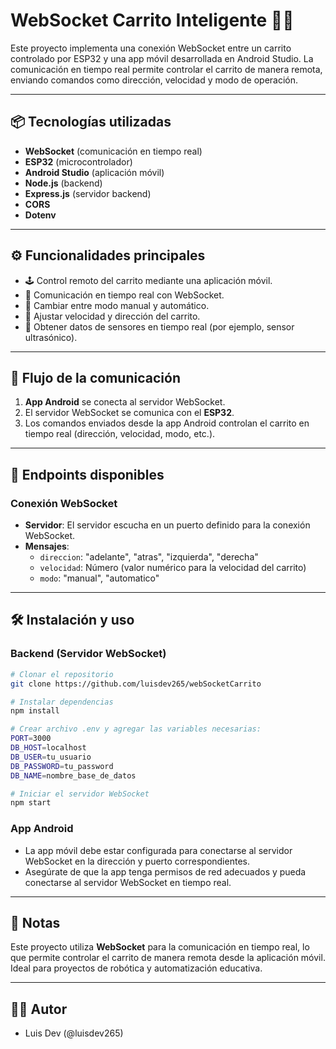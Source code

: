 # WebSocket Carrito Inteligente 🚗📡

Este proyecto implementa una conexión WebSocket entre un carrito controlado por ESP32 y una app móvil desarrollada en Android Studio. La comunicación en tiempo real permite controlar el carrito de manera remota, enviando comandos como dirección, velocidad y modo de operación.

---

## 📦 Tecnologías utilizadas

- **WebSocket** (comunicación en tiempo real)
- **ESP32** (microcontrolador)
- **Android Studio** (aplicación móvil)
- **Node.js** (backend)
- **Express.js** (servidor backend)
- **CORS**
- **Dotenv**

---

## ⚙️ Funcionalidades principales

- 🕹️ Control remoto del carrito mediante una aplicación móvil.
- 📡 Comunicación en tiempo real con WebSocket.
- 🔄 Cambiar entre modo manual y automático.
- 🚀 Ajustar velocidad y dirección del carrito.
- 📏 Obtener datos de sensores en tiempo real (por ejemplo, sensor ultrasónico).

---

## 🔌 Flujo de la comunicación

1. **App Android** se conecta al servidor WebSocket.
2. El servidor WebSocket se comunica con el **ESP32**.
3. Los comandos enviados desde la app Android controlan el carrito en tiempo real (dirección, velocidad, modo, etc.).

---

## 🔧 Endpoints disponibles

### Conexión WebSocket
- **Servidor**: El servidor escucha en un puerto definido para la conexión WebSocket.
- **Mensajes**:
  - `direccion`: "adelante", "atras", "izquierda", "derecha"
  - `velocidad`: Número (valor numérico para la velocidad del carrito)
  - `modo`: "manual", "automatico"

---

## 🛠 Instalación y uso

### Backend (Servidor WebSocket)
```bash
# Clonar el repositorio
git clone https://github.com/luisdev265/webSocketCarrito

# Instalar dependencias
npm install

# Crear archivo .env y agregar las variables necesarias:
PORT=3000
DB_HOST=localhost
DB_USER=tu_usuario
DB_PASSWORD=tu_password
DB_NAME=nombre_base_de_datos

# Iniciar el servidor WebSocket
npm start
```

### App Android
- La app móvil debe estar configurada para conectarse al servidor WebSocket en la dirección y puerto correspondientes.
- Asegúrate de que la app tenga permisos de red adecuados y pueda conectarse al servidor WebSocket en tiempo real.

---

## 🧠 Notas

Este proyecto utiliza **WebSocket** para la comunicación en tiempo real, lo que permite controlar el carrito de manera remota desde la aplicación móvil. Ideal para proyectos de robótica y automatización educativa.

---


## 👨‍💻 Autor

- Luis Dev (@luisdev265)
